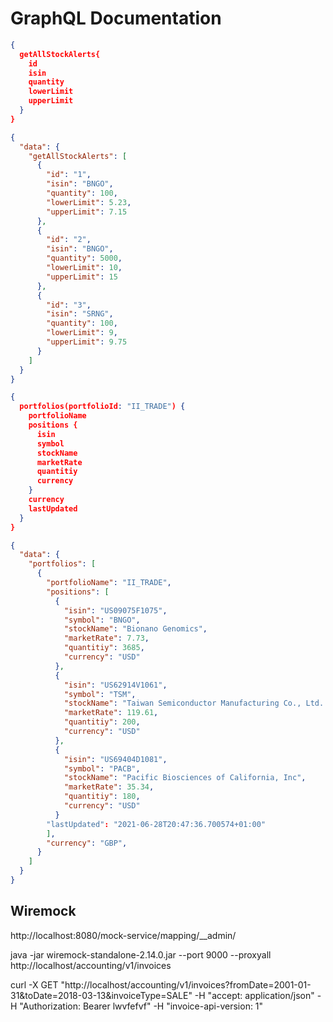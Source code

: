 # GraphQL Documentation

```json
{
  getAllStockAlerts{
    id
    isin
    quantity
    lowerLimit
    upperLimit
  }
}
```

```json 
{
  "data": {
    "getAllStockAlerts": [
      {
        "id": "1",
        "isin": "BNGO",
        "quantity": 100,
        "lowerLimit": 5.23,
        "upperLimit": 7.15
      },
      {
        "id": "2",
        "isin": "BNGO",
        "quantity": 5000,
        "lowerLimit": 10,
        "upperLimit": 15
      },
      {
        "id": "3",
        "isin": "SRNG",
        "quantity": 100,
        "lowerLimit": 9,
        "upperLimit": 9.75
      }
    ]
  }
}
```






```json
{
  portfolios(portfolioId: "II_TRADE") {
    portfolioName
    positions {
      isin
      symbol
      stockName
      marketRate
      quantitiy
      currency
    }
    currency
    lastUpdated
  }
}
```


```json
{
  "data": {
    "portfolios": [
      {
        "portfolioName": "II_TRADE",
        "positions": [
          {
            "isin": "US09075F1075",
            "symbol": "BNGO",
            "stockName": "Bionano Genomics",
            "marketRate": 7.73,
            "quantitiy": 3685,
            "currency": "USD"
          },
          {
            "isin": "US62914V1061",
            "symbol": "TSM",
            "stockName": "Taiwan Semiconductor Manufacturing Co., Ltd. ",
            "marketRate": 119.61,
            "quantitiy": 200,
            "currency": "USD"
          },
          {
            "isin": "US69404D1081",
            "symbol": "PACB",
            "stockName": "Pacific Biosciences of California, Inc",
            "marketRate": 35.34,
            "quantitiy": 180,
            "currency": "USD"
          }
        "lastUpdated": "2021-06-28T20:47:36.700574+01:00"
        ],
        "currency": "GBP",
      }
    ]
  }
}

```








## Wiremock

http://localhost:8080/mock-service/mapping/__admin/

java -jar wiremock-standalone-2.14.0.jar --port 9000 --proxyall http://localhost/accounting/v1/invoices



curl -X GET "http://localhost/accounting/v1/invoices?fromDate=2001-01-31&toDate=2018-03-13&invoiceType=SALE" -H  "accept: application/json" -H  "Authorization: Bearer lwvfefvf" -H  "invoice-api-version: 1"


